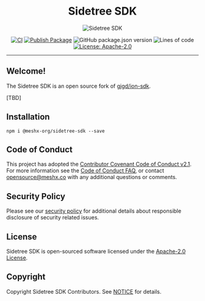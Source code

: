 <!--
parent:
  order: false
-->

<div align="center">
  <h1>Sidetree SDK</h1>
</div>

<!-- Header -->
<p align="center">
    <img src="https://media.githubusercontent.com/media/meshx-org/sidetree-sdk/main/docs/github-cover.png" alt="Sidetree SDK">
</p>

<!-- Badges -->

<div align="center">

[![CI](https://github.com/meshx-org/sidetree-sdk/actions/workflows/ci.yml/badge.svg)](https://github.com/meshx-org/sidetree-sdk/actions/workflows/ci.yml)
[![Publish Package](https://github.com/meshx-org/sidetree-sdk/actions/workflows/publish.yml/badge.svg)](https://github.com/meshx-org/sidetree-sdk/actions/workflows/publish.yml)
![GitHub package.json version](https://img.shields.io/github/package-json/v/meshx-org/sidetree-sdk?color=g)
![Lines of code](https://img.shields.io/tokei/lines/github/meshx-org/sidetree-sdk)
[![License: Apache-2.0](https://img.shields.io/github/license/meshx-org/sidetree-sdk)](https://opensource.org/licenses/Apache-2.0)

</div>

---

## Welcome!

The Sidetree SDK is an open source fork of [gjgd/ion-sdk](https://github.com/gjgd/ion-sdk).

[TBD]

## Installation

```
npm i @meshx-org/sidetree-sdk --save
```

## Code of Conduct

This project has adopted the [Contributor Covenant Code of Conduct v2.1](CODE_OF_CONDUCT.md). For more information see the [Code of Conduct FAQ](https://www.contributor-covenant.org/faq), or contact [opensource@meshx.co](mailto:opensource@meshx.co) with any additional questions or comments.

## Security Policy

Please see our [security policy](./SECURITY.md) for additional details about responsible disclosure of security related issues.

## License

Sidetree SDK is open-sourced software licensed under the [Apache-2.0 License](LICENSE).

## Copyright

Copyright Sidetree SDK Contributors. See [NOTICE](NOTICE.txt) for details.
